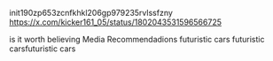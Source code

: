 init190zp653zcnfkhkl206gp979235rvlssfzny
https://x.com/kicker161_05/status/1802043531596566725


is it worth believing Media Recommendadions
futuristic cars futuristic carsfuturistic cars 
